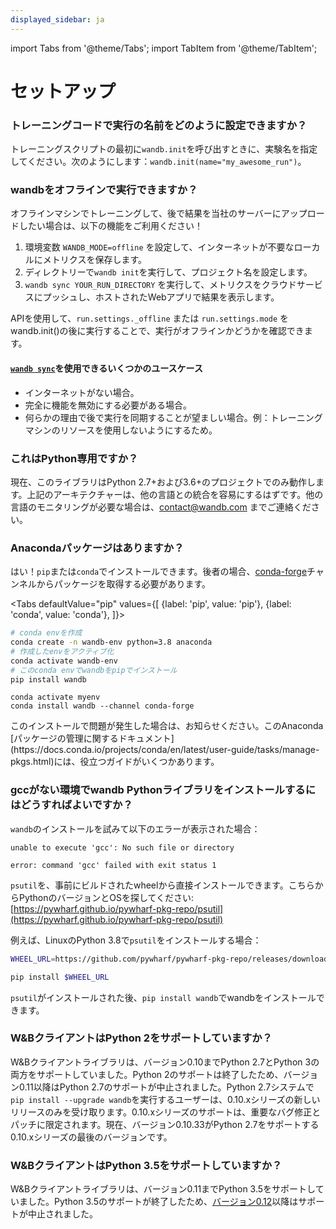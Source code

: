 ```yaml
---
displayed_sidebar: ja
---
```

import Tabs from '@theme/Tabs';
import TabItem from '@theme/TabItem';

# セットアップ

### トレーニングコードで実行の名前をどのように設定できますか？

トレーニングスクリプトの最初に`wandb.init`を呼び出すときに、実験名を指定してください。次のようにします：`wandb.init(name="my_awesome_run")`。

### wandbをオフラインで実行できますか？

オフラインマシンでトレーニングして、後で結果を当社のサーバーにアップロードしたい場合は、以下の機能をご利用ください！

1. 環境変数 `WANDB_MODE=offline` を設定して、インターネットが不要なローカルにメトリクスを保存します。
2. ディレクトリーで`wandb init`を実行して、プロジェクト名を設定します。
3. `wandb sync YOUR_RUN_DIRECTORY` を実行して、メトリクスをクラウドサービスにプッシュし、ホストされたWebアプリで結果を表示します。

APIを使用して、`run.settings._offline` または `run.settings.mode` をwandb.init()の後に実行することで、実行がオフラインかどうかを確認できます。

#### [`wandb sync`](../../ref/cli/wandb-sync.md)を使用できるいくつかのユースケース

* インターネットがない場合。
* 完全に機能を無効にする必要がある場合。
* 何らかの理由で後で実行を同期することが望ましい場合。例：トレーニングマシンのリソースを使用しないようにするため。

### これはPython専用ですか？

現在、このライブラリはPython 2.7+および3.6+のプロジェクトでのみ動作します。上記のアーキテクチャーは、他の言語との統合を容易にするはずです。他の言語のモニタリングが必要な場合は、[contact@wandb.com](mailto:contact@wandb.com) までご連絡ください。

### Anacondaパッケージはありますか？
はい！`pip`または`conda`でインストールできます。後者の場合、[conda-forge](https://conda-forge.org)チャンネルからパッケージを取得する必要があります。

<Tabs
  defaultValue="pip"
  values={[
    {label: 'pip', value: 'pip'},
    {label: 'conda', value: 'conda'},
  ]}>
  <TabItem value="pip">

```bash
# conda envを作成
conda create -n wandb-env python=3.8 anaconda
# 作成したenvをアクティブ化
conda activate wandb-env
# このconda envでwandbをpipでインストール
pip install wandb
```

  </TabItem>
  <TabItem value="conda">

```
conda activate myenv
conda install wandb --channel conda-forge
```

  </TabItem>
</Tabs>
このインストールで問題が発生した場合は、お知らせください。このAnaconda [パッケージの管理に関するドキュメント](https://docs.conda.io/projects/conda/en/latest/user-guide/tasks/manage-pkgs.html)には、役立つガイドがいくつかあります。

### gccがない環境でwandb Pythonライブラリをインストールするにはどうすればよいですか？

`wandb`のインストールを試みて以下のエラーが表示された場合：

```
unable to execute 'gcc': No such file or directory

error: command 'gcc' failed with exit status 1
```
`psutil`を、事前にビルドされたwheelから直接インストールできます。こちらからPythonのバージョンとOSを探してください: [https://pywharf.github.io/pywharf-pkg-repo/psutil](https://pywharf.github.io/pywharf-pkg-repo/psutil)

例えば、LinuxのPython 3.8で`psutil`をインストールする場合：

```bash
WHEEL_URL=https://github.com/pywharf/pywharf-pkg-repo/releases/download/psutil-5.7.0-cp38-cp38-manylinux2010_x86_64.whl/psutil-5.7.0-cp38-cp38-manylinux2010_x86_64.whl#sha256=adc36dabdff0b9a4c84821ef5ce45848f30b8a01a1d5806316e068b5fd669c6d

pip install $WHEEL_URL
```

`psutil`がインストールされた後、`pip install wandb`でwandbをインストールできます。

### W&BクライアントはPython 2をサポートしていますか？ <a href="#eol-python27" id="eol-python27"></a>

W&Bクライアントライブラリは、バージョン0.10までPython 2.7とPython 3の両方をサポートしていました。Python 2のサポートは終了したため、バージョン0.11以降はPython 2.7のサポートが中止されました。Python 2.7システムで`pip install --upgrade wandb`を実行するユーザーは、0.10.xシリーズの新しいリリースのみを受け取ります。0.10.xシリーズのサポートは、重要なバグ修正とパッチに限定されます。現在、バージョン0.10.33がPython 2.7をサポートする0.10.xシリーズの最後のバージョンです。

### W&BクライアントはPython 3.5をサポートしていますか？ <a href="#eol-python35" id="eol-python35"></a>

W&Bクライアントライブラリは、バージョン0.11までPython 3.5をサポートしていました。Python 3.5のサポートが終了したため、[バージョン0.12](https://github.com/wandb/wandb/releases/tag/v0.12.0)以降はサポートが中止されました。